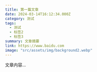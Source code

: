 ```yaml
---
title: 第一篇文章
date: 2024-03-14T16:12:34.000Z
category: 测试
tags:
  - 测试
  - 标签2
  - 标签3
summary: 文章摘要
link: https://www.baidu.com
image: "src/assets/img/background2.webp"
---
```


文章内容...

